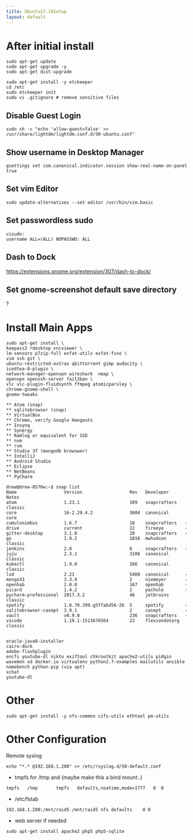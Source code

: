 ```yaml
---
title: Ubuntu17.10Setup
layout: default
---
```


After initial install
=====================

    sudo apt-get update
    sudo apt-get upgrade -y
    sudo apt-get dist-upgrade

    sudo apt-get install -y etckeeper
    cd /etc
    sudo etckeeper init
    sudo vi .gitignore # remove sensitive files

Disable Guest Login
-------------------

    sudo sh -c "echo 'allow-guest=false' >> /usr/share/lightdm/lightdm.conf.d/50-ubuntu.conf"

Show username in Desktop Manager
--------------------------------

    gsettings set com.canonical.indicator.session show-real-name-on-panel true

Set vim Editor
--------------

    sudo update-alternatives --set editor /usr/bin/vim.basic

Set passwordless sudo
---------------------

    visudo:
    username ALL=(ALL) NOPASSWD: ALL

Dash to Dock
------------

<https://extensions.gnome.org/extension/307/dash-to-dock/>

Set gnome-screenshot default save directory
-------------------------------------------

?

Install Main Apps
=================

    sudo apt-get install \
    keepass2 rdesktop vncviewer \
    lm-sensors p7zip-full exfat-utils exfat-fuse \
    vim ssh git \
    ubuntu-restricted-extras qbittorrent gimp audacity \ 
    icedtea-8-plugin \
    network-manager-openvpn wireshark  nmap \
    openvpn openssh-server fail2ban \
    vlc vlc-plugin-fluidsynth ffmpeg atomicparsley \
    chrome-gnome-shell \
    gnome-tweaks

    ** Atom (snap)
    ** sqlitebrowser (snap)
    ** VirtualBox
    ** Chrome, verify Google Hangouts
    ** Insynq
    ** Synergy
    ** Ramlog or equivalent for SSD
    ** nvm
    ** rvm
    ** Studio 3T (mongodb browswer)
    ** IntelliJ
    ** Android Studio
    ** Eclipse
    ** NetBeans
    ** PyCharm

    drew@drew-8570w:~$ snap list
    Name                  Version                  Rev   Developer      Notes
    atom                  1.23.1                   109   snapcrafters   classic
    core                  16-2.29.4.2              3604  canonical      core
    cumulonimbus          1.6.7                    18    snapcrafters   -
    drive                 current                  22    fireeye        -
    gitter-desktop        3.1.0                    20    snapcrafters   -
    go                    1.9.2                    1016  mwhudson       classic
    jenkins               2.8                      6     snapcrafters   -
    juju                  2.3.1                    3106  canonical      classic
    kubectl               1.9.0                    266   canonical      classic
    lxd                   2.21                     5408  canonical      -
    mongo33               3.3.9                    2     niemeyer       -
    openhab               2.0.0                    167   openhab        -
    picard                1.4.2                    2     pachulo        -
    pycharm-professional  2017.3.2                 46    jetbrains      classic
    spotify               1.0.70.399.g5ffabd56-26  5     spotify        -
    sqlitebrowser-casept  3.9.1                    2     casept         -
    vault                 v0.9.0                   236   snapcrafters   -
    vscode                1.19.1-1513676564        22    flexiondotorg  classic


    oracle-java8-installer
    cairo-dock
    adobe-flashplugin
    encfs youtube-dl nikto exiftool chkrootkit apache2-utils pidgin wavemon xd docker.io virtualenv python2.7-examples mailutils ansible namebench python-pip (via apt)
    xchat
    youtube-dl

Other
=====

    sudo apt-get install -y nfs-common cifs-utils ethtool pm-utils

Other Configuration
===================

Remote syslog

    echo "*.* @192.168.1.200" >> /etc/rsyslog.d/50-default.conf

-   tmpfs for /tmp and (maybe make this a bind mount..)

<!-- -->

    tmpfs   /tmp       tmpfs   defaults,noatime,mode=1777   0  0

-   /etc/fstab

<!-- -->

    192.168.1.200:/mnt/raid5 /mnt/raid5 nfs defaults    0 0

-   web server if needed

<!-- -->

    sudo apt-get install apache2 php5 php5-sqlite
